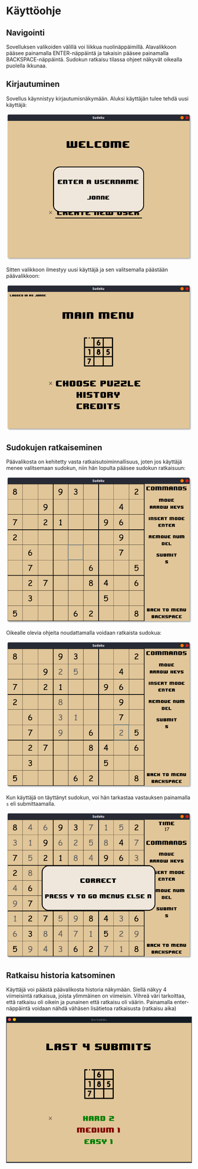 # Käyttöohje

## Navigointi

Sovelluksen valikoiden välillä voi liikkua nuolinäppäimillä. Alavalikkoon pääsee painamalla ENTER-näppäintä ja takaisin pääsee painamalla BACKSPACE-näppäintä. Sudokun ratkaisu tilassa ohjeet näkyvät oikealla puolella ikkunaa. 

## Kirjautuminen

Sovellus käynnistyy kirjautumisnäkymään. Aluksi käyttäjän tulee tehdä uusi käyttäjä: 

![](./kuvat/kayttoohje-uusi-kayttaja.png)

Sitten valikkoon ilmestyy uusi käyttäjä ja sen valitsemalla päästään päävalikkoon:

![](./kuvat/kayttoohje-paavalikko.png)

## Sudokujen ratkaiseminen

Päävalikosta on kehitetty vasta ratkaisutoiminnallisuus, joten jos käyttäjä menee valitsemaan sudokun, niin hän lopulta pääsee sudokun ratkaisuun: 

![](./kuvat/kayttoohje-sudokun-ratkaisu.png)

Oikealle olevia ohjeita noudattamalla voidaan ratkaista sudokua: 

![](./kuvat/kayttoohje-sudokua-ratkaistaan.png)

Kun käyttäjä on täyttänyt sudokun, voi hän tarkastaa vastauksen painamalla `s` eli submittaamalla. 

![](./kuvat/kayttoohje-vastaus-oikein.png)

## Ratkaisu historia katsominen

Käyttäjä voi päästä päävalikosta historia näkymään. Siellä näkyy 4 viimeisintä ratkaisua, joista ylimmäinen on viimeisin. Vihreä väri tarkoittaa, että ratkaisu oli oikein ja punainen että ratkaisu oli väärin. Painamalla enter-näppäintä voidaan nähdä vähäsen lisätietoa ratkaisusta (ratkaisu aika)

![](./kuvat/kayttoohje-historia.png)